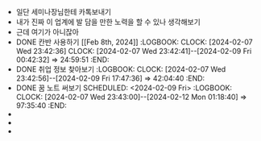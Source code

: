 - 일단 세미나장님한테 카톡보내기
- 내가 진짜 이 업계에 발 담을 만한 노력을 할 수 있나 생각해보기
- 근데 여기가 아니잖아
- DONE 칸반 사용하기 [[Feb 8th, 2024]]
  :LOGBOOK:
  CLOCK: [2024-02-07 Wed 23:42:36]
  CLOCK: [2024-02-07 Wed 23:42:41]--[2024-02-09 Fri 00:42:32] =>  24:59:51
  :END:
- DONE 취업 정보 찾아보기
  :LOGBOOK:
  CLOCK: [2024-02-07 Wed 23:42:56]--[2024-02-09 Fri 17:47:36] =>  42:04:40
  :END:
- DONE 꿈 노트 써보기
  SCHEDULED: <2024-02-09 Fri>
  :LOGBOOK:
  CLOCK: [2024-02-07 Wed 23:43:00]--[2024-02-12 Mon 01:18:40] =>  97:35:40
  :END:
-
-
-